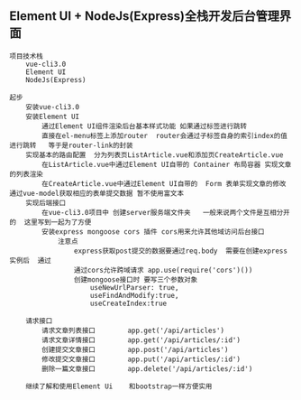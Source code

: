 
##	Element UI + NodeJs(Express)全栈开发后台管理界面
	
	项目技术栈
		vue-cli3.0
		Element UI
		NodeJs(Express)
	
	起步
		安装vue-cli3.0
		安装Element UI
			通过Element UI组件渲染后台基本样式功能 如果通过标签进行跳转  
			直接在el-menu标签上添加router  router会通过子标签自身的索引index的值进行跳转   等于是router-link的封装
		实现基本的路由配置  分为列表页ListArticle.vue和添加页CreateArticle.vue
			在ListArticle.vue中通过Element UI自带的 Container 布局容器 实现文章的列表渲染
			在CreateArticle.vue中通过Element UI自带的	Form 表单实现文章的修改 通过vue-model获取相应的表单提交数据 暂不使用富文本
		实现后端接口
			在vue-cli3.0项目中 创建server服务端文件夹   一般来说两个文件是互相分开的  这里写到一起为了方便
			安装express mongoose cors 插件 cors用来允许其他域访问后台接口
				注意点
					express获取post提交的数据要通过req.body  需要在创建express实例后  通过
					通过cors允许跨域请求 app.use(require('cors')())
					创建mongoose接口时 要写三个参数对象
						useNewUrlParser: true,
						useFindAndModify:true,
						useCreateIndex:true
						
		请求接口
			请求文章列表接口		app.get('/api/articles')
			请求文章详情接口		app.get('/api/articles/:id')
			创建提交文章接口		app.post('/api/articles')
			修改提交文章接口		app.put('/api/articles/:id')
			删除一篇文章接口		app.delete('/api/articles/:id')
			
		继续了解和使用Element Ui	 和bootstrap一样方便实用




































































